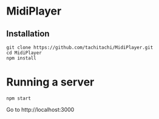 # MidiPlayer

## Installation

```
git clone https://github.com/tachitachi/MidiPlayer.git
cd MidiPlayer
npm install
```

# Running a server

```
npm start
```

Go to http://localhost:3000
